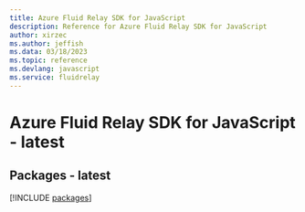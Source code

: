 ```yaml
---
title: Azure Fluid Relay SDK for JavaScript
description: Reference for Azure Fluid Relay SDK for JavaScript
author: xirzec
ms.author: jeffish
ms.data: 03/18/2023
ms.topic: reference
ms.devlang: javascript
ms.service: fluidrelay
---
```

# Azure Fluid Relay SDK for JavaScript - latest
## Packages - latest
[!INCLUDE [packages](fluid-relay-index.md)]